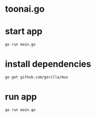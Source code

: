 # toonai.go

# start app

```bash
go run main.go
```

# install dependencies

```bash
go get github.com/gorilla/mux
```

# run app

```bash
go run main.go
```
